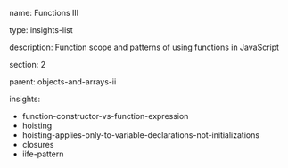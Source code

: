 name: Functions III

type: insights-list

description: Function scope and patterns of using functions in JavaScript

section: 2

parent: objects-and-arrays-ii

insights:
  - function-constructor-vs-function-expression
  - hoisting
  - hoisting-applies-only-to-variable-declarations-not-initializations
  - closures
  - iife-pattern
